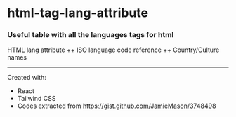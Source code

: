 # html-tag-lang-attribute

### Useful table with all the languages tags for html

HTML lang attribute ++ ISO language code reference ++ Country/Culture names

---
Created with:
* React
* Tailwind CSS
* Codes extracted from https://gist.github.com/JamieMason/3748498